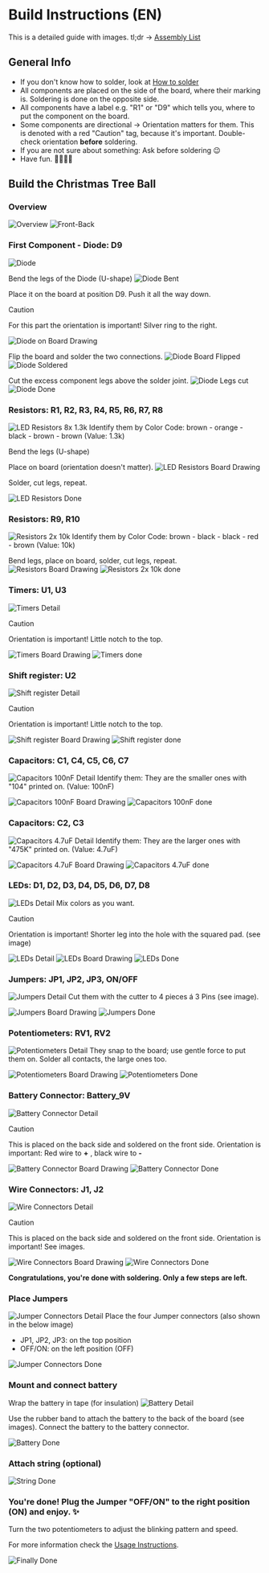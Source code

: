 # Build Instructions (EN)

This is a detailed guide with images. tl;dr -> [Assembly List](/documentation/Assembly%20List.md)

## General Info
- If you don't know how to solder, look at [How to solder](/documentation/How%20to%20Solder.md)
- All components are placed on the side of the board, where their marking is. Soldering is done on the opposite side.
- All components have a label e.g. "R1" or "D9" which tells you, where to put the component on the board.
- Some components are directional -> Orientation matters for them. This is denoted with a red "Caution" tag, because it's important. Double-check orientation **before** soldering.
- If you are not sure about something: Ask before soldering 😉
- Have fun. 👩‍🏭👨‍🏭

## Build the Christmas Tree Ball
### Overview
![Overview](/documentation/images/instruction_images/000_overview.jpg)
![Front-Back](/documentation/images/instruction_images/001_front_back.jpg)


### First Component - Diode: D9
![Diode](/documentation/images/instruction_images/010_diode.jpg)

Bend the legs of the Diode (U-shape)
![Diode Bent](/documentation/images/instruction_images/011_diode_bent.jpg)

Place it on the board at position D9. Push it all the way down.
> [!Caution]
> For this part the orientation is important! Silver ring to the right.

![Diode on Board Drawing](/documentation/images/board_drawing_with_marked_components/christmas.F(1).png)

Flip the board and solder the two connections.
![Diode Board Flipped](/documentation/images/instruction_images/012_diode_board_flipped.jpg)
![Diode Soldered](/documentation/images/instruction_images/013_diode_soldered.jpg)

Cut the excess component legs above the solder joint.
![Diode Legs cut](/documentation/images/instruction_images/014_diode_legs_cut.jpg)
![Diode Done](/documentation/images/instruction_images/015_diode_done.jpg)

### Resistors: R1, R2, R3, R4, R5, R6, R7, R8
![LED Resistors 8x 1.3k](/documentation/images/instruction_images/020_led_resistors.jpg)
Identify them by Color Code: brown - orange - black - brown - brown (Value: 1.3k)

Bend the legs (U-shape)

Place on board (orientation doesn't matter).
![LED Resistors Board Drawing](/documentation/images/board_drawing_with_marked_components/christmas.F(2).png)

Solder, cut legs, repeat.

![LED Resistors Done](/documentation/images/instruction_images/021_led_resistors_done.jpg)


### Resistors: R9, R10
![Resistors 2x 10k](/documentation/images/instruction_images/030_resistors_10k.jpg)
Identify them by Color Code: brown - black - black - red - brown (Value: 10k)

Bend legs, place on board, solder, cut legs, repeat.
![Resistors Board Drawing](/documentation/images/board_drawing_with_marked_components/christmas.F(3).png)
![Resistors 2x 10k done](/documentation/images/instruction_images/031_resistors_10k_done.jpg)

### Timers: U1, U3
![Timers Detail](/documentation/images/instruction_images/040_timer_detail.jpg)
> [!Caution]
> Orientation is important! Little notch to the top.

![Timers Board Drawing](/documentation/images/board_drawing_with_marked_components/christmas.F(4).png)
![Timers done](/documentation/images/instruction_images/041_timer_done.jpg)

### Shift register: U2
![Shift register Detail](/documentation/images/instruction_images/050_shift_register_detail.jpg)
> [!Caution]
> Orientation is important! Little notch to the top.

![Shift register Board Drawing](/documentation/images/board_drawing_with_marked_components/christmas.F(5).png)
![Shift register done](/documentation/images/instruction_images/051_shift_register_done.jpg)

### Capacitors: C1, C4, C5, C6, C7
![Capacitors 100nF Detail](/documentation/images/instruction_images/060_capacitor_100n_detail.jpg)
Identify them: They are the smaller ones with "104" printed on.  (Value: 100nF)

![Capacitors 100nF Board Drawing](/documentation/images/board_drawing_with_marked_components/christmas.F(6).png)
![Capacitors 100nF done](/documentation/images/instruction_images/061_capacitor_100n_done.jpg)


### Capacitors: C2, C3
![Capacitors 4.7uF Detail](/documentation/images/instruction_images/070_capacitor_475K_detail.jpg)
Identify them: They are the larger ones with "475K" printed on. (Value: 4.7uF)

![Capacitors 4.7uF Board Drawing](/documentation/images/board_drawing_with_marked_components/christmas.F(7).png)
![Capacitors 4.7uF done](/documentation/images/instruction_images/071_capacitor_475K_done.jpg)

### LEDs: D1, D2, D3, D4, D5, D6, D7, D8
![LEDs Detail](/documentation/images/instruction_images/080_leds_detail.jpg)
Mix colors as you want.
> [!Caution]
> Orientation is important! Shorter leg into the hole with the squared pad. (see image)

![LEDs Detail](/documentation/images/instruction_images/081_leds_orientation.jpg)
![LEDs Board Drawing](/documentation/images/board_drawing_with_marked_components/christmas.F(9).png)
![LEDs Done](/documentation/images/instruction_images/082_leds_done.jpg)

### Jumpers: JP1, JP2, JP3, ON/OFF
![Jumpers Detail](/documentation/images/instruction_images/090_jumpers_detail.jpg)
Cut them with the cutter to 4 pieces á 3 Pins (see image).

![Jumpers Board Drawing](/documentation/images/board_drawing_with_marked_components/christmas.F(8).png)
![Jumpers Done](/documentation/images/instruction_images/091_jumpers_done.jpg)


### Potentiometers: RV1, RV2
![Potentiometers Detail](/documentation/images/instruction_images/100_poti_detail.jpg)
They snap to the board; use gentle force to put them on. Solder all contacts, the large ones too.

![Potentiometers Board Drawing](/documentation/images/board_drawing_with_marked_components/christmas.F(10).png)
![Potentiometers Done](/documentation/images/instruction_images/101_poti_done.jpg)

### Battery Connector: Battery_9V
![Battery Connector Detail](/documentation/images/instruction_images/110_battery_connector_detail.jpg)
> [!Caution]
> This is placed on the back side and soldered on the front side.
> Orientation is important: Red wire to **+** , black wire to **-**

![Battery Connector Board Drawing](/documentation/images/board_drawing_with_marked_components/christmas.B.png)
![Battery Connector Done](/documentation/images/instruction_images/111_battery_connector_done.jpg)


### Wire Connectors: J1, J2
![Wire Connectors Detail](/documentation/images/instruction_images/120_wire_connector_detail.jpg)
> [!Caution]
> This is placed on the back side and soldered on the front side.
> Orientation is important! See images.

![Wire Connectors Board Drawing](/documentation/images/board_drawing_with_marked_components/christmas.B(1).png)
![Wire Connectors Done](/documentation/images/instruction_images/121_wire_connector_done.jpg)

**Congratulations, you're done with soldering. Only a few steps are left.**

### Place Jumpers
![Jumper Connectors Detail](/documentation/images/instruction_images/130_jumpers_detail.jpg)
Place the four Jumper connectors (also shown in the below image)
- JP1, JP2, JP3: on the top position
- OFF/ON: on the left position (OFF)

![Jumper Connectors Done](/documentation/images/instruction_images/131_jumpers_done.jpg)

### Mount and connect battery
Wrap the battery in tape (for insulation)
![Battery Detail](/documentation/images/instruction_images/140_battery_detail.jpg)

Use the rubber band to attach the battery to the back of the board (see images).
Connect the battery to the battery connector.

![Battery Done](/documentation/images/instruction_images/141_battery_done.jpg)


### Attach string (optional)
![String Done](/documentation/images/instruction_images/150_string.jpg)

### You're done! Plug the Jumper "OFF/ON" to the right position (ON) and enjoy. ✨
Turn the two potentiometers to adjust the blinking pattern and speed.

For more information check the [Usage Instructions](/documentation/Usage%20Instructions.md).


![Finally Done](/documentation/images/instruction_images/999_final.gif)

